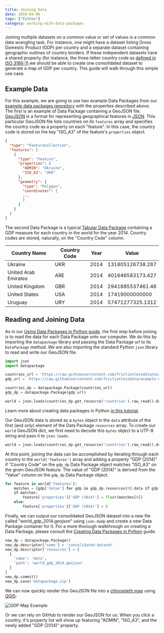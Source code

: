 ```yaml
---
title: Joining Data
date: 2018-04-06
tags: ["Python"]
category: working-with-data-packages
---
```


Joining multiple datasets on a common value or set of values is a common data wrangling task. For instance, one might have a dataset listing Gross Domestic Product (GDP) per country and a separate dataset containing geographic outlines of country borders.  If these independent datasets have a shared property (for instance, the three-letter country code as [defined in ISO 3166-1](https://en.wikipedia.org/wiki/ISO_3166-1_alpha-3)),we should be able to create one consolidated dataset to generate a map of GDP per country.  This guide will walk through this simple use case.

## Example Data

For this example, we are going to use two example Data Packages from our [example data packages repository](https://github.com/frictionlessdata/example-data-packages/) with the properties described above. The first is an example of Data Package containing a GeoJSON file. [GeoJSON](http://geojson.org/) is a format for representing geographical features in [JSON](http://json.org/).  This particular GeoJSON file lists countries on its `features` array and specifies the country code as a property on each "feature". In this case, the country code is stored on the key "ISO_A3" of the feature's `properties` object.

```json
{
  "type": "FeatureCollection",
  "features": [
    {
      "type": "Feature",
      "properties": {
        "ADMIN": "Ukraine",
        "ISO_A3": "UKR"
      },
      "geometry": {
        "type": "Polygon",
        "coordinates": [
        ...
        ]
      }
    }
  ]
}
```

The second Data Package is a typical [Tabular Data Package](/data-package/#tabular-data-package) containing a GDP measure for each country in the world for the year 2014. Country codes are stored, naturally, on the "Country Code" column.

|  Country Name                                   | Country Code | Year | Value             |
|-------------------------------------------------|--------------|------|-------------------|
|  Ukraine                                        | UKR          | 2014 | 131805126738.287  |
|  United Arab Emirates                           | ARE          | 2014 | 401646583173.427  |
|  United Kingdom                                 | GBR          | 2014 | 2941885537461.48  |
|  United States                                  | USA          | 2014 | 17419000000000    |
|  Uruguay                                        | URY          | 2014 | 57471277325.1312  |

## Reading and Joining Data

As in our [Using Data Packages in Python guide](/blog/2016/08/29/using-data-packages-in-python/), the first step before joining is to read the data for each Data Package onto our computer.  We do this by importing the `datapackage` library and passing the Data Package url to its `DataPackage` method. We are also importing the standard Python `json` library to read and write our GeoJSON file.

```python
import json
import datapackage

countries_url = 'https://raw.githubusercontent.com/frictionlessdata/example-data-packages/master/geo-countries/datapackage.json'
gdp_url = 'https://raw.githubusercontent.com/frictionlessdata/example-data-packages/master/gross-domestic-product-2014/datapackage.json'

countries_dp = datapackage.Package(countries_url)
gdp_dp = datapackage.Package(gdp_url)

world = json.loads(countries_dp.get_resource('countries').raw_read().decode('UTF-8'))

```

Learn more about creating data packages in Python [in this tutorial](/blog/2016/07/21/creating-tabular-data-packages-in-python/).

Our GeoJSON data is stored as a `bytes` object in the `data` attribute of the first (and only) element of the Data Package `resources` array. To create our `world` GeoJSON dict, we first need to decode this `bytes` object to a UTF-8 string and pass it to `json.loads`.

```python
world = json.loads(countries_dp.get_resource('countries').raw_read().decode('UTF-8'))
```

At this point, joining the data can be accomplished by iterating through each country in the `world['features']` array and adding a property "GDP (2014)" if "Country Code" on the `gdp_dp` Data Package object matches "ISO_A3" on the given GeoJSON feature.  The value of "GDP (2014)" is derived from the "Value" column on the `gdp_dp` Data Package object.

```python
for feature in world['features']:
    matches = [gdp['Value'] for gdp in gdp_dp.resources[0].data if gdp['Country Code'] == feature['properties']['ISO_A3']]
    if matches:
        feature['properties']['GDP (2014)'] = float(matches[0])
    else:
        feature['properties']['GDP (2014)'] = 0
```

Finally, we can output our consolidated GeoJSON dataset into a new file called "world_gdp_2014.geojson" using `json.dump` and create a new Data Package container for it.  For a more thorough walkthrough on creating a Data Package, please consult the
[Creating Data Packages in Python](/blog/2016/07/21/creating-tabular-data-packages-in-python/) guide.

```python
new_dp = datapackage.Package()
new_dp.descriptor['name'] = 'consolidated-dataset'
new_dp.descriptor['resources'] = [
  {
    'name': 'data',
    'path': 'world_gdp_2014.geojson'
  }
]
new_dp.commit()
new_dp.save('datapackage.zip')
```

We can now quickly render this GeoJSON file into a [chloropleth map](https://en.wikipedia.org/wiki/Choropleth_map) using [QGIS](http://qgis.org/en/site/):

![GDP Map Example](./gdp_map_example.png)

Or we can rely on GitHub to render our GeoJSON for us.  When you click a country, it's property list will show up featuring "ADMIN", "ISO_A3", and the newly added "GDP (2014)" property.
